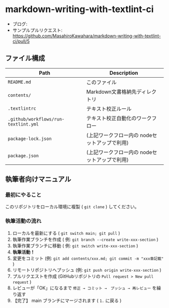 # markdown-writing-with-textlint-ci

- ブログ:
- サンプルプルリクエスト: https://github.com/MasahiroKawahara/markdown-writing-with-textlint-ci/pull/5

## ファイル構成

| Path                                 | Description                                   |
| --                                   | --                                            |
| `README.md`                          | このファイル                                  |
| `contents/`                          | Markdown文書格納先ディレクトリ                |
| `.textlintrc`                        | テキスト校正ルール                            |
| `.github/workflows/run-textlint.yml` | テキスト校正自動化のワークフロー              |
| `package-lock.json`                  | (上記ワークフロー内の nodeセットアップで利用) |
| `package.json`                       | (上記ワークフロー内の nodeセットアップで利用) |

## 執筆者向けマニュアル
### 最初にやること

このリポジトリをローカル環境に複製 ( `git clone` ) してください。

### 執筆活動の流れ

1. ローカルを最新にする ( `git switch main; git pull` )
2. 執筆作業ブランチを作成 ( 例: `git branch --create write-xxx-section` )
3. 執筆作業ブランチに移動 ( 例: `git switch write-xxx-section` )
4. **執筆活動！**
5. 変更をコミット (例: `git add contents/xxx.md; git commit -m "xxx章記載"` )
6. リモートリポジトリへプッシュ (例: `git push origin write-xxx-section` )
7. プルリクエストを作成 (GitHubリポジトリの `Pull request > New pull request` )
8. レビューが「OK」になるまで `修正 → コミット →　プッシュ → 再レビュー` を繰り返す
9. 【完了】 main ブランチにマージされます ( `1.` に戻る )
